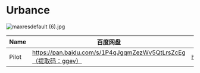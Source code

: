 # Urbance


![maxresdefault (6).jpg](/banner/unbance.jpg)

| Name | 百度网盘 | 阿里云盘 | MDpan |
| --- | --- | --- | --- |
| Pilot | https://pan.baidu.com/s/1P4qJgqmZezWv5QtLrsZcEg（提取码：ggev） | https://www.aliyundrive.com/s/Gy8fv1Tng2c | https://mdpan.tk/Urbance |